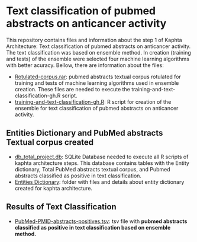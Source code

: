 <h1> Text classification of pubmed abstracts on anticancer activity </h1>
<p>This repository contains files and information about the step 1 of Kaphta Architecture: Text classification of pubmed abstracts on anticancer activity. The text classification was based on ensemble method. In creation (training and tests) of the ensemble were selected four machine learning algorithms with better acuracy.  Bellow, there are information about the files:</p>
<ul>
  <li><a href='https://github.com/ramongsilva/Text-classification-of-pubmed-abstracts-about-polyphenols-anticancer-activity/blob/main/Rotulated-corpus.rar'>Rotulated-corpus.rar</a>: pubmed abstracts textual corpus rotulated for training and tests of machine learning algorithms used in ensemble creation. These files are needed to execute the training-and-text-classification-gh.R script.</li>
  <li><a href='https://github.com/ramongsilva/Text-classification-of-pubmed-abstracts-about-polyphenols-anticancer-activity/blob/main/training-and-text-classification-gh.R'>training-and-text-classification-gh.R</a>: R script for creation of the ensemble for text classification of pubmed abstracts on anticancer activity.</li>  
</ul>

<h2>Entities Dictionary and PubMed abstracts Textual corpus created</h2>
<ul>
       <li><a href='#'>db_total_project.db</a>:  SQLite Database needed to execute all R scripts of kaphta architecture steps. This database contains tables with the Entity dictionary, Total PubMed abstracts textual corpus, and Pubmed abstracts classified as positive in text classification.</li>
    <li><a href='https://github.com/ramongsilva/Text-classification-of-pubmed-abstracts-about-polyphenols-anticancer-activity/tree/main/Entities-dictionary'>Entities Dictionary</a>: folder with files and details about entity dictionary created for kaphta architecture.</li>
    </ul>

<h2>Results of Text Classification</h2>
<ul>
      <li><a href='https://github.com/ramongsilva/Text-classification-of-pubmed-abstracts-about-polyphenols-anticancer-activity/blob/main/PubMed-PMID-abstracts-positives.tsv'>PubMed-PMID-abstracts-positives.tsv</a>: tsv file with <strong>pubmed abstracts classified as positive in text classification based on ensemble method.</strong></li>
  </ul>


